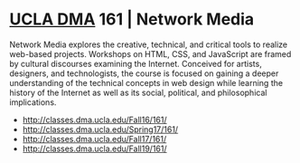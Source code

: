 # [UCLA DMA](http://dma.ucla.edu) 161 | Network Media 

Network Media explores the creative, technical, and critical tools to realize web-based projects. Workshops on HTML, CSS, and JavaScript are framed by cultural discourses examining the Internet. Conceived for artists, designers, and technologists, the course is focused on gaining a deeper understanding of the technical concepts in web design while learning the history of the Internet as well as its social, political, and philosophical implications.

* http://classes.dma.ucla.edu/Fall16/161/
* http://classes.dma.ucla.edu/Spring17/161/
* http://classes.dma.ucla.edu/Fall17/161/
* http://classes.dma.ucla.edu/Fall19/161/
